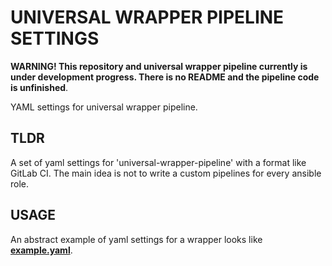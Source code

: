 UNIVERSAL WRAPPER PIPELINE SETTINGS
===================================

**WARNING! This repository and universal wrapper pipeline currently is under development progress. There is no README 
and the pipeline code is unfinished**.

YAML settings for universal wrapper pipeline.

## TLDR

A set of yaml settings for 'universal-wrapper-pipeline' with a format like GitLab CI. The main idea is not to 
write a custom pipelines for every ansible role.

## USAGE

An abstract example of yaml settings for a wrapper looks like [**example.yaml**](settings/example-pipeline.yaml).
